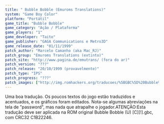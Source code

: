 ```yaml
---
title: " Bubble Bobble (Emuroms Translations)"
system: "Game Boy Color"
platform: "Portátil"
game_title: "Bubble Bobble"
game_category: "Ação / Plataforma"
game_players: "1"
game_developer: "Taito"
game_publisher: "GAGA Communications e Metro3D"
game_release_date: "01/11/1999"
patch_author: "Marcelo Camanho (aka Mac_RJ)"
patch_group: "Emuroms Translations (extinto)"
patch_site: "http://www.pagina.de/emutrans/ (fora do ar)"
patch_version: "???"
patch_release: "20/10/1999 (provavelmente)"
patch_type: "IPS"
patch_progress: "???"
patch_images: ["http://img.romhackers.org/traducoes/%5BGBC%5D%20Bubble%20Bobble%20-%20Emuroms%20Translations%20-%201.png","http://img.romhackers.org/traducoes/%5BGBC%5D%20Bubble%20Bobble%20-%20Emuroms%20Translations%20-%202.png","http://img.romhackers.org/traducoes/%5BGBC%5D%20Bubble%20Bobble%20-%20Emuroms%20Translations%20-%203.png"]
---
```

Uma boa tradução. Os poucos textos do jogo estão traduzidos e acentuados, e os gráficos foram editados. Nota-se algumas abreviações na tela de "password", mas nada que atrapalhe o jogador.ATENÇÃO:Esta tradução deve ser aplicada na ROM original Bubble Bobble (U) [C][!].gbc, com CRC32 C1B22246.